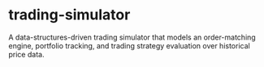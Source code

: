 # trading-simulator
A data-structures-driven trading simulator that models an order-matching engine, portfolio tracking, and trading strategy evaluation over historical price data.

